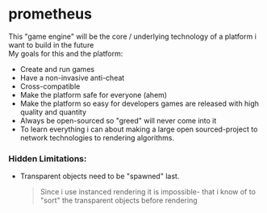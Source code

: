 # prometheus
This "game engine" will be the core / underlying technology of a platform i want to build in the future</br>
My goals for this and the platform:
* Create and run games
* Have a non-invasive anti-cheat
* Cross-compatible
* Make the platform safe for everyone (ahem)
* Make the platform so easy for developers games are released with high quality and quantity
* Always be open-sourced so "greed" will never come into it
* To learn everything i can about making a large open sourced-project to network technologies to rendering algorithms.


### Hidden Limitations:</br>
* Transparent objects need to be "spawned" last.</br> 
  > Since i use instanced rendering it is impossible- that i know of to "sort" the transparent objects before rendering</br>